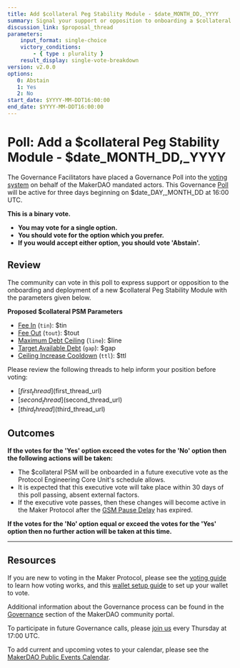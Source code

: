 ```yaml
---
title: Add $collateral Peg Stability Module - $date_MONTH_DD,_YYYY
summary: Signal your support or opposition to onboarding a $collateral Peg Stability Module.
discussion_link: $proposal_thread
parameters:
    input_format: single-choice
    victory_conditions:
        - { type : plurality }
    result_display: single-vote-breakdown
version: v2.0.0
options:
   0: Abstain
   1: Yes
   2: No
start_date: $YYYY-MM-DDT16:00:00
end_date: $YYYY-MM-DDT16:00:00
---
```

# Poll: Add a $collateral Peg Stability Module - $date_MONTH_DD,_YYYY

The Governance Facilitators have placed a Governance Poll into the [voting system](https://vote.makerdao.com/polling) on behalf of the MakerDAO mandated actors. This Governance [Poll](https://community-development.makerdao.com/en/learn/governance/on-chain-gov) will be active for three days beginning on $date_DAY,_MONTH_DD at 16:00 UTC.

**This is a binary vote.** 
- **You may vote for a single option.** 
- **You should vote for the option which you prefer.**
- **If you would accept either option, you should vote 'Abstain'.**

## Review

The community can vote in this poll to express support or opposition to the onboarding and deployment of a new $collateral Peg Stability Module with the parameters given below.

**Proposed $collateral PSM Parameters**

* [Fee In](https://manual.makerdao.com/module-index/module-psm#fee-in-tin) (`tin`): $tin
* [Fee Out](https://manual.makerdao.com/module-index/module-psm#fee-out-tout) (`tout`): $tout
* [Maximum Debt Ceiling](https://manual.makerdao.com/module-index/module-dciam#maximum-debt-ceiling-line) (`line`): $line
* [Target Available Debt](https://manual.makerdao.com/module-index/module-dciam#target-available-debt-gap) (`gap`): $gap
* [Ceiling Increase Cooldown](https://manual.makerdao.com/module-index/module-dciam#ceiling-increase-cooldown-ttl) (`ttl`): $ttl

Please review the following threads to help inform your position before voting:
- [$first_thread]($first_thread_url)
- [$second_thread]($second_thread_url)
- [$third_thread]($third_thread_url)

## Outcomes

**If the votes for the 'Yes' option exceed the votes for the 'No' option then the following actions will be taken:**
* The $collateral PSM will be onboarded in a future executive vote as the Protocol Engineering Core Unit's schedule allows. 
* It is expected that this executive vote will take place within 30 days of this poll passing, absent external factors.
* If the executive vote passes, then these changes will become active in the Maker Protocol after the [GSM Pause Delay](https://manual.makerdao.com/parameter-index/core/param-gsm-pause-delay) has expired.

**If the votes for the 'No' option equal or exceed the votes for the 'Yes' option then no further action will be taken at this time.**

---

## Resources

If you are new to voting in the Maker Protocol, please see the [voting guide](https://community-development.makerdao.com/en/learn/governance/how-voting-works/) to learn how voting works, and this [wallet setup guide](https://community-development.makerdao.com/en/learn/governance/voting-setup/) to set up your wallet to vote.

Additional information about the Governance process can be found in the [Governance](https://community-development.makerdao.com/en/learn/governance) section of the MakerDAO community portal.

To participate in future Governance calls, please [join us](https://github.com/makerdao/community/tree/master/governance/governance-and-risk-meetings) every Thursday at 17:00 UTC.

To add current and upcoming votes to your calendar, please see the [MakerDAO Public Events Calendar](https://calendar.google.com/calendar/embed?src=makerdao.com_3efhm2ghipksegl009ktniomdk%40group.calendar.google.com&ctz=UTC&mode=week&showCalendars=0&showPrint=0).
